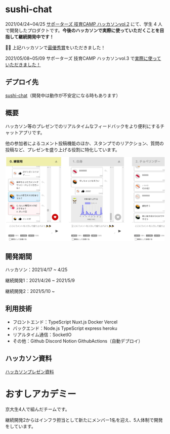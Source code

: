 # sushi-chat

2021/04/24~04/25 [サポーターズ 技育CAMP ハッカソンvol.2](https://talent.supporterz.jp/events/4dd93ba8-1fde-477a-8706-2d17f46c1c4d/) にて、学生 4 人で開発したプロダクトです。**今後のハッカソンで実際に使っていただくことを目指して継続開発中です！**

🎉🎉 上記ハッカソンで[最優秀賞](https://twitter.com/geek_pjt/status/1386253688604266496)をいただきました！

2021/05/08~05/09 サポーターズ 技育CAMP ハッカソンvol.3 で[実際に使っていただきました！](https://twitter.com/geek_pjt/status/1391344209269956610)

## デプロイ先

[sushi-chat](https://sushi-chat-cyan.vercel.app/)（開発中は動作が不安定になる時もあります）

## 概要

ハッカソン等のプレゼンでのリアルタイムなフィードバックをより便利にするチャットアプリです。

他の参加者によるコメント投稿機能のほか、スタンプでのリアクション、質問の投稿など、プレゼンを盛り上げる役割に特化しています。

![スクリーンショット](/resource/pc-screenshot2.jpeg)

## 開発期間

ハッカソン：2021/4/17 ~ 4/25

継続開発1：2021/4/26 ~ 2021/5/9

継続開発2：2021/5/10 ~

## 利用技術

- フロントエンド：TypeScript Nuxt.js Docker Vercel
- バックエンド：Node.js TypeScript express heroku
- リアルタイム通信：SocketIO
- その他：Github Discord Notion GithubActions（自動デプロイ）

## ハッカソン資料

[ハッカソンプレゼン資料](https://docs.google.com/presentation/d/1A8hxD4WBBODAvX_OhhWMsc2PKykCHYYPn0KdOFvcwsg/edit?usp=sharing)

# おすしアカデミー

京大生4人で組んだチームです。

継続開発2からはインフラ担当として新たにメンバー1名を迎え、5人体制で開発をしています。
